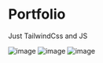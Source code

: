 # Portfolio
Just TailwindCss and JS

![image](https://github.com/user-attachments/assets/59e952e7-611d-408a-b539-8cc0624f6d0f)
![image](https://github.com/user-attachments/assets/a9792dd9-df0d-47c1-a64d-63eb03878bf2)
![image](https://github.com/user-attachments/assets/a852698f-0de9-4289-a373-4b8576a78456)

